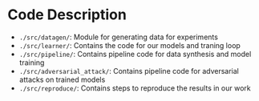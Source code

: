 # Code Description

- `./src/datagen/`: Module for generating data for experiments
- `./src/learner/`: Contains the code for our models and traning loop
- `./src/pipeline/`: Contains pipeline code for data synthesis and model training
- `./src/adversarial_attack/`: Contains pipeline code for adversarial attacks on trained models
- `./src/reproduce/`: Contains steps to reproduce the results in our work 
